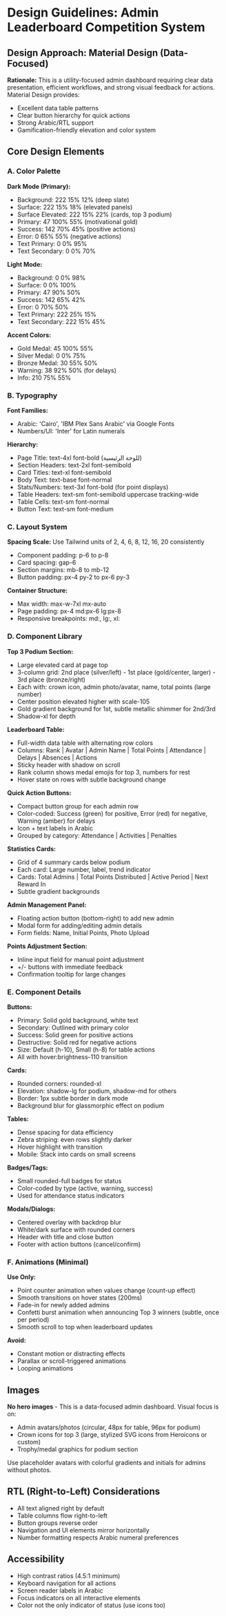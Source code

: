 # Design Guidelines: Admin Leaderboard Competition System

## Design Approach: Material Design (Data-Focused)

**Rationale:** This is a utility-focused admin dashboard requiring clear data presentation, efficient workflows, and strong visual feedback for actions. Material Design provides:
- Excellent data table patterns
- Clear button hierarchy for quick actions
- Strong Arabic/RTL support
- Gamification-friendly elevation and color system

## Core Design Elements

### A. Color Palette

**Dark Mode (Primary):**
- Background: 222 15% 12% (deep slate)
- Surface: 222 15% 18% (elevated panels)
- Surface Elevated: 222 15% 22% (cards, top 3 podium)
- Primary: 47 100% 55% (motivational gold)
- Success: 142 70% 45% (positive actions)
- Error: 0 65% 55% (negative actions)
- Text Primary: 0 0% 95%
- Text Secondary: 0 0% 70%

**Light Mode:**
- Background: 0 0% 98%
- Surface: 0 0% 100%
- Primary: 47 90% 50%
- Success: 142 65% 42%
- Error: 0 70% 50%
- Text Primary: 222 25% 15%
- Text Secondary: 222 15% 45%

**Accent Colors:**
- Gold Medal: 45 100% 55%
- Silver Medal: 0 0% 75%
- Bronze Medal: 30 55% 50%
- Warning: 38 92% 50% (for delays)
- Info: 210 75% 55%

### B. Typography

**Font Families:**
- Arabic: 'Cairo', 'IBM Plex Sans Arabic' via Google Fonts
- Numbers/UI: 'Inter' for Latin numerals

**Hierarchy:**
- Page Title: text-4xl font-bold (للوحة الرئيسية)
- Section Headers: text-2xl font-semibold
- Card Titles: text-xl font-semibold
- Body Text: text-base font-normal
- Stats/Numbers: text-3xl font-bold (for point displays)
- Table Headers: text-sm font-semibold uppercase tracking-wide
- Table Cells: text-sm font-normal
- Button Text: text-sm font-medium

### C. Layout System

**Spacing Scale:** Use Tailwind units of 2, 4, 6, 8, 12, 16, 20 consistently
- Component padding: p-6 to p-8
- Card spacing: gap-6
- Section margins: mb-8 to mb-12
- Button padding: px-4 py-2 to px-6 py-3

**Container Structure:**
- Max width: max-w-7xl mx-auto
- Page padding: px-4 md:px-6 lg:px-8
- Responsive breakpoints: md:, lg:, xl:

### D. Component Library

**Top 3 Podium Section:**
- Large elevated card at page top
- 3-column grid: 2nd place (silver/left) - 1st place (gold/center, larger) - 3rd place (bronze/right)
- Each with: crown icon, admin photo/avatar, name, total points (large number)
- Center position elevated higher with scale-105
- Gold gradient background for 1st, subtle metallic shimmer for 2nd/3rd
- Shadow-xl for depth

**Leaderboard Table:**
- Full-width data table with alternating row colors
- Columns: Rank | Avatar | Admin Name | Total Points | Attendance | Delays | Absences | Actions
- Sticky header with shadow on scroll
- Rank column shows medal emojis for top 3, numbers for rest
- Hover state on rows with subtle background change

**Quick Action Buttons:**
- Compact button group for each admin row
- Color-coded: Success (green) for positive, Error (red) for negative, Warning (amber) for delays
- Icon + text labels in Arabic
- Grouped by category: Attendance | Activities | Penalties

**Statistics Cards:**
- Grid of 4 summary cards below podium
- Each card: Large number, label, trend indicator
- Cards: Total Admins | Total Points Distributed | Active Period | Next Reward In
- Subtle gradient backgrounds

**Admin Management Panel:**
- Floating action button (bottom-right) to add new admin
- Modal form for adding/editing admin details
- Form fields: Name, Initial Points, Photo Upload

**Points Adjustment Section:**
- Inline input field for manual point adjustment
- +/- buttons with immediate feedback
- Confirmation tooltip for large changes

### E. Component Details

**Buttons:**
- Primary: Solid gold background, white text
- Secondary: Outlined with primary color
- Success: Solid green for positive actions
- Destructive: Solid red for negative actions
- Size: Default (h-10), Small (h-8) for table actions
- All with hover:brightness-110 transition

**Cards:**
- Rounded corners: rounded-xl
- Elevation: shadow-lg for podium, shadow-md for others
- Border: 1px subtle border in dark mode
- Background blur for glassmorphic effect on podium

**Tables:**
- Dense spacing for data efficiency
- Zebra striping: even rows slightly darker
- Hover highlight with transition
- Mobile: Stack into cards on small screens

**Badges/Tags:**
- Small rounded-full badges for status
- Color-coded by type (active, warning, success)
- Used for attendance status indicators

**Modals/Dialogs:**
- Centered overlay with backdrop blur
- White/dark surface with rounded corners
- Header with title and close button
- Footer with action buttons (cancel/confirm)

### F. Animations (Minimal)

**Use Only:**
- Point counter animation when values change (count-up effect)
- Smooth transitions on hover states (200ms)
- Fade-in for newly added admins
- Confetti burst animation when announcing Top 3 winners (subtle, once per period)
- Smooth scroll to top when leaderboard updates

**Avoid:**
- Constant motion or distracting effects
- Parallax or scroll-triggered animations
- Looping animations

## Images

**No hero images** - This is a data-focused admin dashboard. Visual focus is on:
- Admin avatars/photos (circular, 48px for table, 96px for podium)
- Crown icons for top 3 (large, stylized SVG icons from Heroicons or custom)
- Trophy/medal graphics for podium section

Use placeholder avatars with colorful gradients and initials for admins without photos.

## RTL (Right-to-Left) Considerations

- All text aligned right by default
- Table columns flow right-to-left
- Button groups reverse order
- Navigation and UI elements mirror horizontally
- Number formatting respects Arabic numeral preferences

## Accessibility

- High contrast ratios (4.5:1 minimum)
- Keyboard navigation for all actions
- Screen reader labels in Arabic
- Focus indicators on all interactive elements
- Color not the only indicator of status (use icons too)
